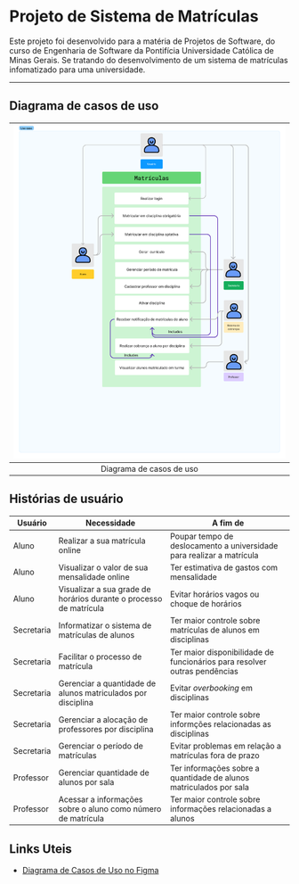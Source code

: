 # Projeto de Sistema de Matrículas

Este projeto foi desenvolvido para a matéria de Projetos de Software, do curso de Engenharia de Software da Pontifícia Universidade Católica de Minas Gerais. Se tratando do desenvolvimento de um sistema de matrículas infomatizado para uma universidade.

---

## Diagrama de casos de uso

| <img src="Documentação/casoDeUsoV1.png" alt="use case"/> |
|:---------------------:|
| Diagrama de casos de uso |

## Histórias de usuário

| Usuário    |  Necessidade   | A fim de    |
|-------------|-------------|-------------|
| Aluno | Realizar a sua matrícula online | Poupar tempo de deslocamento a universidade para realizar a matrícula|
| Aluno | Visualizar o valor de sua mensalidade online | Ter estimativa de gastos com mensalidade |
| Aluno | Visualizar a sua grade de horários durante o processo de matrícula | Evitar horários vagos ou choque de horários | 
| Secretaria | Informatizar o sistema de matrículas de alunos | Ter maior controle sobre matrículas de alunos em disciplinas |
| Secretaria | Facilitar o processo de matrícula | Ter maior disponibilidade de funcionários para resolver outras pendências |
| Secretaria | Gerenciar a quantidade de alunos matriculados por disciplina | Evitar *_overbooking_* em disciplinas |
| Secretaria | Gerenciar a alocação de professores por disciplina | Ter maior controle sobre informções relacionadas as disciplinas |
| Secretaria | Gerenciar o período de matrículas | Evitar problemas em relação a matrículas fora de prazo |
| Professor | Gerenciar quantidade de alunos por sala | Ter informações sobre a quantidade de alunos matriculados por sala |
| Professor | Acessar a informações sobre o aluno como número de matrícula | Ter maior controle sobre informações relacionadas a alunos |


## Links Uteis

- [Diagrama de Casos de Uso no Figma](https://www.figma.com/board/wF6VISE7wazLz5nLJRs01S/Use-Case-(Copy)?node-id=0-1&t=9BhIaHnJ9eTdwW5z-1)

